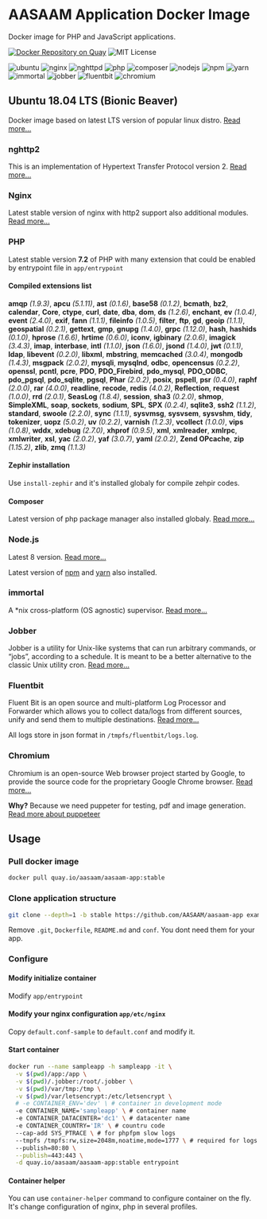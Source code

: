 # AASAAM Application Docker Image

Docker image for PHP and JavaScript applications.

[![Docker Repository on Quay](https://quay.io/repository/aasaam/aasaam-app/status "Docker Repository on Quay")](https://quay.io/repository/aasaam/aasaam-app)
![MIT License](https://img.shields.io/badge/license-MIT-ff9900.svg "MIT License")

![ubuntu](https://img.shields.io/badge/ubuntu-18.04-blue.svg "ubuntu")
![nginx](https://img.shields.io/badge/nginx-1.14.0-blue.svg "nginx")
![nghttpd](https://img.shields.io/badge/nghttpd-1.30.0-blue.svg "nghttpd")
![php](https://img.shields.io/badge/php-7.2.5-blue.svg "php")
![composer](https://img.shields.io/badge/composer-1.6.5-blue.svg "composer")
![nodejs](https://img.shields.io/badge/nodejs-8.11.2-blue.svg "nodejs")
![npm](https://img.shields.io/badge/npm-5.10.0-blue.svg "npm")
![yarn](https://img.shields.io/badge/yarn-1.7.0-blue.svg "yarn")
![immortal](https://img.shields.io/badge/immortal-0.19.0-blue.svg "immortal")
![jobber](https://img.shields.io/badge/jobber-1.3.2-blue.svg "jobber")
![fluentbit](https://img.shields.io/badge/fluentbit-0.13.2-blue.svg "fluentbit")
![chromium](https://img.shields.io/badge/chromium-66.0-blue.svg "chromium")

## Ubuntu 18.04 LTS (Bionic Beaver)

  Docker image based on latest LTS version of popular linux distro.
  [Read more...](https://wiki.ubuntu.com/BionicBeaver/ReleaseNotes)

### nghttp2

  This is an implementation of Hypertext Transfer Protocol version 2.
  [Read more...](https://nghttp2.org/)

### Nginx

  Latest stable version of nginx with http2 support also additional modules.
  [Read more...](https://nginx.org/)

### PHP

  Latest stable version **7.2** of PHP with many extension that could be enabled by entrypoint file in `app/entrypoint`

#### Compiled extensions list

**amqp** *(1.9.3)*,
**apcu** *(5.1.11)*,
**ast** *(0.1.6)*,
**base58** *(0.1.2)*,
**bcmath**,
**bz2**,
**calendar**,
**Core**,
**ctype**,
**curl**,
**date**,
**dba**,
**dom**,
**ds** *(1.2.6)*,
**enchant**,
**ev** *(1.0.4)*,
**event** *(2.4.0)*,
**exif**,
**fann** *(1.1.1)*,
**fileinfo** *(1.0.5)*,
**filter**,
**ftp**,
**gd**,
**geoip** *(1.1.1)*,
**geospatial** *(0.2.1)*,
**gettext**,
**gmp**,
**gnupg** *(1.4.0)*,
**grpc** *(1.12.0)*,
**hash**,
**hashids** *(0.1.0)*,
**hprose** *(1.6.6)*,
**hrtime** *(0.6.0)*,
**iconv**,
**igbinary** *(2.0.6)*,
**imagick** *(3.4.3)*,
**imap**,
**interbase**,
**intl** *(1.1.0)*,
**json** *(1.6.0)*,
**jsond** *(1.4.0)*,
**jwt** *(0.1.1)*,
**ldap**,
**libevent** *(0.2.0)*,
**libxml**,
**mbstring**,
**memcached** *(3.0.4)*,
**mongodb** *(1.4.3)*,
**msgpack** *(2.0.2)*,
**mysqli**,
**mysqlnd**,
**odbc**,
**opencensus** *(0.2.2)*,
**openssl**,
**pcntl**,
**pcre**,
**PDO**,
**PDO_Firebird**,
**pdo_mysql**,
**PDO_ODBC**,
**pdo_pgsql**,
**pdo_sqlite**,
**pgsql**,
**Phar** *(2.0.2)*,
**posix**,
**pspell**,
**psr** *(0.4.0)*,
**raphf** *(2.0.0)*,
**rar** *(4.0.0)*,
**readline**,
**recode**,
**redis** *(4.0.2)*,
**Reflection**,
**request** *(1.0.0)*,
**rrd** *(2.0.1)*,
**SeasLog** *(1.8.4)*,
**session**,
**sha3** *(0.2.0)*,
**shmop**,
**SimpleXML**,
**soap**,
**sockets**,
**sodium**,
**SPL**,
**SPX** *(0.2.4)*,
**sqlite3**,
**ssh2** *(1.1.2)*,
**standard**,
**swoole** *(2.2.0)*,
**sync** *(1.1.1)*,
**sysvmsg**,
**sysvsem**,
**sysvshm**,
**tidy**,
**tokenizer**,
**uopz** *(5.0.2)*,
**uv** *(0.2.2)*,
**varnish** *(1.2.3)*,
**vcollect** *(1.0.0)*,
**vips** *(1.0.8)*,
**wddx**,
**xdebug** *(2.7.0)*,
**xhprof** *(0.9.5)*,
**xml**,
**xmlreader**,
**xmlrpc**,
**xmlwriter**,
**xsl**,
**yac** *(2.0.2)*,
**yaf** *(3.0.7)*,
**yaml** *(2.0.2)*,
**Zend OPcache**,
**zip** *(1.15.2)*,
**zlib**,
**zmq** *(1.1.3)*

#### Zephir installation

  Use `install-zephir` and it's installed globaly for compile zehpir codes.

#### Composer

  Latest version of php package manager also installed globaly. [Read more...](https://getcomposer.org/)

### Node.js

  Latest 8 version. [Read more...](https://nodejs.org/en/)

  Latest version of [npm](http://npmjs.org/) and [yarn](https://yarnpkg.com/) also installed.

### immortal

  A *nix cross-platform (OS agnostic) supervisor.
  [Read more...](https://immortal.run/)

### Jobber

  Jobber is a utility for Unix-like systems that can run arbitrary commands, or “jobs”, according to a schedule. It is meant to be a better alternative to the classic Unix utility cron.
  [Read more...](https://dshearer.github.io/jobber/)

### Fluentbit

  Fluent Bit is an open source and multi-platform Log Processor and Forwarder which allows you to collect data/logs from different sources, unify and send them to multiple destinations.
  [Read more...](https://fluentbit.io/)

  All logs store in json format in `/tmpfs/fluentbit/logs.log`.

### Chromium

  Chromium is an open-source Web browser project started by Google, to provide the source code for the proprietary Google Chrome browser.
  [Read more...](https://chromium.org/)

  **Why?** Because we need puppeter for testing, pdf and image generation.
  [Read more about puppeteer](https://github.com/GoogleChrome/puppeteer)

## Usage

### Pull docker image

```bash
docker pull quay.io/aasaam/aasaam-app:stable
```

### Clone application structure

```bash
git clone --depth=1 -b stable https://github.com/AASAAM/aasaam-app example-app
```

  Remove `.git`, `Dockerfile`, `README.md` and `conf`. You dont need them for your app.

### Configure

#### Modify initialize container

  Modify `app/entrypoint`

#### Modify your nginx configuration `app/etc/nginx`

  Copy `default.conf-sample` to `default.conf` and modify it.

#### Start container

```bash
docker run --name sampleapp -h sampleapp -it \
  -v $(pwd)/app:/app \
  -v $(pwd)/.jobber:/root/.jobber \
  -v $(pwd)/var/tmp:/tmp \
  -v $(pwd)/var/letsencrypt:/etc/letsencrypt \
  # -e CONTAINER_ENV='dev' \ # container in development mode
  -e CONTAINER_NAME='sampleapp' \ # container name
  -e CONTAINER_DATACENTER='dc1' \ # datacenter name
  -e CONTAINER_COUNTRY='IR' \ # countru code
  --cap-add SYS_PTRACE \ # for phpfpm slow logs
  --tmpfs /tmpfs:rw,size=2048m,noatime,mode=1777 \ # required for logs
  --publish=80:80 \
  --publish=443:443 \
  -d quay.io/aasaam/aasaam-app:stable entrypoint
```

#### Container helper

  You can use `container-helper` command to configure container on the fly.
  It's change configuration of nginx, php in several profiles.
